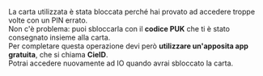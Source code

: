 La carta utilizzata è stata bloccata perché hai provato ad accedere troppe volte con un PIN errato.  
Non c'è problema: puoi sbloccarla con il **codice PUK** che ti è stato consegnato insieme alla carta.  
Per completare questa operazione devi però **utilizzare un'apposita app gratuita**, che si chiama **CieID**.  
Potrai accedere nuovamente ad IO quando avrai sbloccato la carta.
